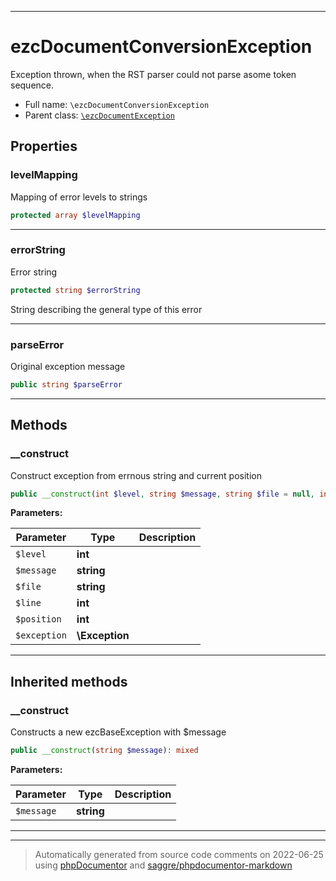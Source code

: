 ***

# ezcDocumentConversionException

Exception thrown, when the RST parser could not parse asome token sequence.



* Full name: `\ezcDocumentConversionException`
* Parent class: [`\ezcDocumentException`](./ezcDocumentException.md)



## Properties


### levelMapping

Mapping of error levels to strings

```php
protected array $levelMapping
```






***

### errorString

Error string

```php
protected string $errorString
```

String describing the general type of this error




***

### parseError

Original exception message

```php
public string $parseError
```






***

## Methods


### __construct

Construct exception from errnous string and current position

```php
public __construct(int $level, string $message, string $file = null, int $line = null, int $position = null, \Exception $exception = null): void
```








**Parameters:**

| Parameter | Type | Description |
|-----------|------|-------------|
| `$level` | **int** |  |
| `$message` | **string** |  |
| `$file` | **string** |  |
| `$line` | **int** |  |
| `$position` | **int** |  |
| `$exception` | **\Exception** |  |




***


## Inherited methods


### __construct

Constructs a new ezcBaseException with $message

```php
public __construct(string $message): mixed
```








**Parameters:**

| Parameter | Type | Description |
|-----------|------|-------------|
| `$message` | **string** |  |




***


***
> Automatically generated from source code comments on 2022-06-25 using [phpDocumentor](http://www.phpdoc.org/) and [saggre/phpdocumentor-markdown](https://github.com/Saggre/phpDocumentor-markdown)
